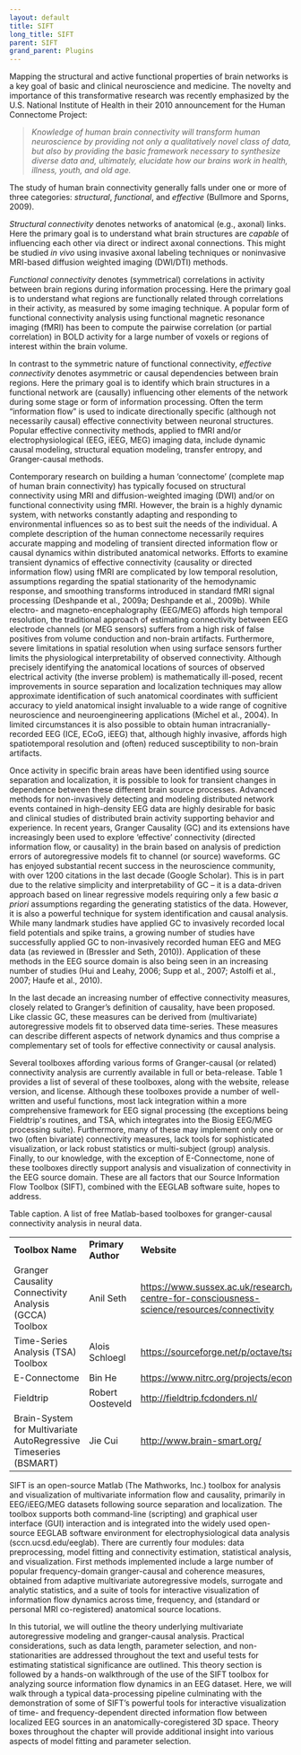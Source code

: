 ```yaml
---
layout: default
title: SIFT
long_title: SIFT
parent: SIFT
grand_parent: Plugins
---
```

Mapping the structural and active functional properties of brain
networks is a key goal of basic and clinical neuroscience and medicine.
The novelty and importance of this transformative research was recently
emphasized by the U.S. National Institute of Health in their 2010
announcement for the Human Connectome Project:

> *Knowledge of human brain connectivity will transform human
> neuroscience by providing not only a qualitatively novel class of
> data, but also by providing the basic framework necessary to
> synthesize diverse data and, ultimately, elucidate how our brains work
> in health, illness, youth, and old age.*

The study of human brain connectivity generally falls under one or more
of three categories: *structural*, *functional*, and *effective*
(Bullmore and Sporns, 2009).

*Structural connectivity* denotes networks of anatomical (e.g., axonal)
links. Here the primary goal is to understand what brain structures are
*capable* of influencing each other via direct or indirect axonal
connections. This might be studied *in vivo* using invasive axonal
labeling techniques or noninvasive MRI-based diffusion weighted imaging
(DWI/DTI) methods.

*Functional connectivity* denotes (symmetrical) correlations in activity
between brain regions during information processing. Here the primary
goal is to understand what regions are functionally related through
correlations in their activity, as measured by some imaging technique. A
popular form of functional connectivity analysis using functional
magnetic resonance imaging (fMRI) has been to compute the pairwise
correlation (or partial correlation) in BOLD activity for a large number
of voxels or regions of interest within the brain volume.

In contrast to the symmetric nature of functional connectivity,
*effective connectivity* denotes asymmetric or causal dependencies
between brain regions. Here the primary goal is to identify which brain
structures in a functional network are (causally) influencing other
elements of the network during some stage or form of information
processing. Often the term “information flow” is used to indicate
directionally specific (although not necessarily causal) effective
connectivity between neuronal structures. Popular effective connectivity
methods, applied to fMRI and/or electrophysiological (EEG, iEEG, MEG)
imaging data, include dynamic causal modeling, structural equation
modeling, transfer entropy, and Granger-causal methods.

Contemporary research on building a human ‘connectome’ (complete map of
human brain connectivity) has typically focused on structural
connectivity using MRI and diffusion-weighted imaging (DWI) and/or on
functional connectivity using fMRI. However, the brain is a highly
dynamic system, with networks constantly adapting and responding to
environmental influences so as to best suit the needs of the individual.
A complete description of the human connectome necessarily requires
accurate mapping and modeling of transient directed information flow or
causal dynamics within distributed anatomical networks. Efforts to
examine transient dynamics of effective connectivity (causality or
directed information flow) using fMRI are complicated by low temporal
resolution, assumptions regarding the spatial stationarity of the
hemodynamic response, and smoothing transforms introduced in standard
fMRI signal processing (Deshpande et al., 2009a; Deshpande et al.,
2009b). While electro- and magneto-encephalography (EEG/MEG) affords
high temporal resolution, the traditional approach of estimating
connectivity between EEG electrode channels (or MEG sensors) suffers
from a high risk of false positives from volume conduction and non-brain
artifacts. Furthermore, severe limitations in spatial resolution when
using surface sensors further limits the physiological interpretability
of observed connectivity. Although precisely identifying the anatomical
locations of sources of observed electrical activity (the inverse
problem) is mathematically ill-posed, recent improvements in source
separation and localization techniques may allow approximate
identification of such anatomical coordinates with sufficient accuracy
to yield anatomical insight invaluable to a wide range of cognitive
neuroscience and neuroengineering applications (Michel et al., 2004). In
limited circumstances it is also possible to obtain human
intracranially-recorded EEG (ICE, ECoG, iEEG) that, although highly
invasive, affords high spatiotemporal resolution and (often) reduced
susceptibility to non-brain artifacts.

Once activity in specific brain areas have been identified using source
separation and localization, it is possible to look for transient
changes in dependence between these different brain source processes.
Advanced methods for non-invasively detecting and modeling distributed
network events contained in high-density EEG data are highly desirable
for basic and clinical studies of distributed brain activity supporting
behavior and experience. In recent years, Granger Causality (GC) and its
extensions have increasingly been used to explore ‘effective’
connectivity (directed information flow, or causality) in the brain
based on analysis of prediction errors of autoregressive models fit to
channel (or source) waveforms. GC has enjoyed substantial recent success
in the neuroscience community, with over 1200 citations in the last
decade (Google Scholar). This is in part due to the relative simplicity
and interpretability of GC – it is a data-driven approach based on
linear regressive models requiring only a few basic *a priori*
assumptions regarding the generating statistics of the data. However, it
is also a powerful technique for system identification and causal
analysis. While many landmark studies have applied GC to invasively
recorded local field potentials and spike trains, a growing number of
studies have successfully applied GC to non-invasively recorded human
EEG and MEG data (as reviewed in (Bressler and Seth, 2010)). Application
of these methods in the EEG source domain is also being seen in an
increasing number of studies (Hui and Leahy, 2006; Supp et al., 2007;
Astolfi et al., 2007; Haufe et al., 2010).

In the last decade an increasing number of effective connectivity
measures, closely related to Granger’s definition of causality, have
been proposed. Like classic GC, these measures can be derived from
(multivariate) autoregressive models fit to observed data time-series.
These measures can describe different aspects of network dynamics and
thus comprise a complementary set of tools for effective connectivity or
causal analysis.

Several toolboxes affording various forms of Granger-causal (or related)
connectivity analysis are currently available in full or beta-release.
Table 1 provides a list of several of these toolboxes, along with the
website, release version, and license. Although these toolboxes provide
a number of well-written and useful functions, most lack integration
within a more comprehensive framework for EEG signal processing (the
exceptions being Fieldtrip's routines, and TSA, which integrates into
the Biosig EEG/MEG processing suite). Furthermore, many of these may
implement only one or two (often bivariate) connectivity measures, lack
tools for sophisticated visualization, or lack robust statistics or
multi-subject (group) analysis. Finally, to our knowledge, with the
exception of E-Connectome, none of these toolboxes directly support
analysis and visualization of connectivity in the EEG source domain.
These are all factors that our Source Information Flow Toolbox (SIFT),
combined with the EEGLAB software suite, hopes to address.




Table caption. A list of free Matlab-based toolboxes for granger-causal
connectivity analysis in neural data.




|                                                                  |                  |         |                                                             |
|------------------------------------------------------------------|------------------|---------|-------------------------------------------------------------|
| <b>Toolbox Name</b>                                                     | <b>Primary Author</b>   | <b>Website</b>                                                     | <b>License</b> |
| Granger Causality Connectivity Analysis (GCCA) Toolbox           | Anil Seth        | <https://www.sussex.ac.uk/research/centres/sussex-centre-for-consciousness-science/resources/connectivity> | GPL 3   |
| Time-Series Analysis (TSA) Toolbox                               | Alois Schloegl   | <https://sourceforge.net/p/octave/tsa/ci/default/tree/>                 | GPL 2   |
| E-Connectome                                                     | Bin He           | <https://www.nitrc.org/projects/econnectome>                               | GPL 3   |
| Fieldtrip                                                        | Robert Oosteveld |  <http://fieldtrip.fcdonders.nl/>                            | GPL 2   |
| Brain-System for Multivariate AutoRegressive Timeseries (BSMART) | Jie Cui          |  <http://www.brain-smart.org/>                               | --      |


SIFT is an open-source Matlab (The Mathworks, Inc.) toolbox for analysis
and visualization of multivariate information flow and causality,
primarily in EEG/iEEG/MEG datasets following source separation and
localization. The toolbox supports both command-line (scripting) and
graphical user interface (GUI) interaction and is integrated into the
widely used open-source EEGLAB software environment for
electrophysiological data analysis (sccn.ucsd.edu/eeglab). There are
currently four modules: data preprocessing, model fitting and
connectivity estimation, statistical analysis, and visualization. First methods implemented include a large number of
popular frequency-domain granger-causal and coherence measures, obtained
from adaptive multivariate autoregressive models, surrogate and analytic
statistics, and a suite of tools for interactive visualization of
information flow dynamics across time, frequency, and (standard or
personal MRI co-registered) anatomical source locations.

In this tutorial, we will outline the theory underlying multivariate
autoregressive modeling and granger-causal analysis. Practical
considerations, such as data length, parameter selection, and
non-stationarities are addressed throughout the text and useful tests
for estimating statistical significance are outlined. This theory
section is followed by a hands-on walkthrough of the use of the SIFT
toolbox for analyzing source information flow dynamics in an EEG
dataset. Here, we will walk through a typical data-processing pipeline
culminating with the demonstration of some of SIFT’s powerful tools for
interactive visualization of time- and frequency-dependent directed
information flow between localized EEG sources in an
anatomically-coregistered 3D space. Theory boxes throughout the chapter
will provide additional insight into various aspects of model fitting and
parameter selection.

